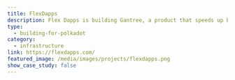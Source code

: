 ```yaml
---
title: FlexDapps
description: Flex Dapps is building Gantree, a product that speeds up blockchain development for companies creating Substrate chains.
type:
  - building-for-polkadot
category:
  - infrastructure
link: https://flexdapps.com/
featured_image: /media/images/projects/flexdapps.png
show_case_study: false
---
```

